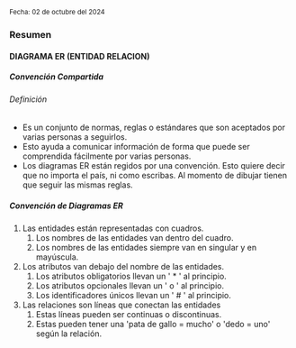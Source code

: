 <sub>Fecha: 02 de octubre del 2024</sub>
### Resumen

#### DIAGRAMA ER (ENTIDAD RELACION)
##### Convención Compartida

###### Definición

- Es un conjunto de normas, reglas o estándares que son aceptados por varias personas a seguirlos. 
- Esto ayuda a comunicar información de forma que puede ser comprendida fácilmente por varias personas. 
- Los diagramas ER están regidos por una convención. Esto quiere decir que no importa el país, ni como escribas. Al momento de dibujar tienen que seguir las mismas reglas.

##### Convención de Diagramas ER

1. Las entidades están representadas con cuadros. 
	1. Los nombres de las entidades van dentro del cuadro.
	2. Los nombres de las entidades siempre van en singular y en mayúscula.
2. Los atributos van debajo del nombre de las entidades. 
	1. Los atributos obligatorios llevan un ' * ' al principio.
	2. Los atributos opcionales llevan un ' o ' al principio.
	3. Los identificadores únicos llevan un ' # ' al principio.
3. Las relaciones son líneas que conectan las entidades
	1. Estas líneas pueden ser continuas o discontinuas.
	2. Estas pueden tener una 'pata de gallo = mucho' o 'dedo = uno' según la relación.
